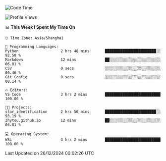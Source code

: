 <!--START_SECTION:waka-->
![Code Time](http://img.shields.io/badge/Code%20Time-2%2C157%20hrs%2013%20mins-blue)

![Profile Views](http://img.shields.io/badge/Profile%20Views-2-blue)

📊 **This Week I Spent My Time On** 

```text
🕑︎ Time Zone: Asia/Shanghai

💬 Programming Languages: 
Python                   2 hrs 48 mins       ███████████████████████░░   92.58 % 
Markdown                 12 mins             ██░░░░░░░░░░░░░░░░░░░░░░░   06.81 % 
CSV                      0 secs              ░░░░░░░░░░░░░░░░░░░░░░░░░   00.46 % 
Git Config               0 secs              ░░░░░░░░░░░░░░░░░░░░░░░░░   00.14 % 

🔥 Editors: 
VS Code                  3 hrs 2 mins        █████████████████████████   100.00 % 

🐱‍💻 Projects: 
star_identification      2 hrs 50 mins       ███████████████████████░░   93.19 % 
Zhytou.github.io         12 mins             ██░░░░░░░░░░░░░░░░░░░░░░░   06.81 % 

💻 Operating System: 
WSL                      3 hrs 2 mins        █████████████████████████   100.00 % 
```


 Last Updated on 26/12/2024 00:02:26 UTC
<!--END_SECTION:waka-->